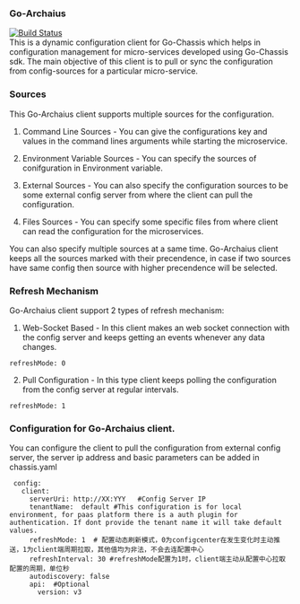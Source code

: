 ### Go-Archaius 
[![Build Status](https://travis-ci.org/go-chassis/go-archaius.svg?branch=master)](https://travis-ci.org/go-chassis/go-archaius)  
This is a dynamic configuration client for Go-Chassis which helps in configuration
management for micro-services developed using Go-Chassis sdk. The main objective of
this client is to pull or sync the configuration from config-sources for a particular
micro-service.

### Sources
This Go-Archaius client supports multiple sources for the configuration.
1. Command Line Sources - You can give the configurations key and values in the command lines arguments 
while starting the microservice.

2. Environment Variable Sources - You can specify the sources of conifguration in Environment variable.
3. External Sources - You can also specify the configuration sources to be some 
external config server from where the client can pull the configuration.

4. Files Sources - You can specify some specific files from where client can read 
the configuration for the microservices.

You can also specify multiple sources at a same time. Go-Archaius client keeps all 
the sources marked with their precendence, in case if two sources have same config
then source with higher precendence will be selected.


### Refresh Mechanism
Go-Archaius client support 2 types of refresh mechanism:
1. Web-Socket Based - In this client makes an web socket connection with
the config server and keeps getting an events whenever any data changes.
```
refreshMode: 0
```
2. Pull Configuration - In this type client keeps polling the configuration from
the config server at regular intervals.
```
refreshMode: 1
```

### Configuration for Go-Archaius client.
You can configure the client to pull the configuration from external config server,
 the server ip address and basic parameters can be added in chassis.yaml  
 ```
  config:
    client:
      serverUri: http://XX:YYY   #Config Server IP
      tenantName:  default #This configuration is for local environment, for paas platform there is a auth plugin for authentication. If dont provide the tenant name it will take default values.
      refreshMode: 1  # 配置动态刷新模式，0为configcenter在发生变化时主动推送，1为client端周期拉取，其他值均为非法，不会去连配置中心
      refreshInterval: 30 #refreshMode配置为1时，client端主动从配置中心拉取配置的周期，单位秒
      autodiscovery: false
      api:  #Optional
        version: v3

```

